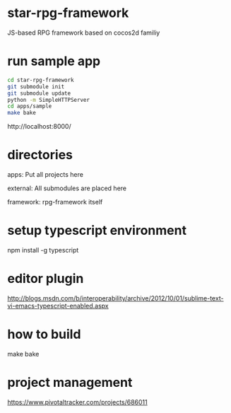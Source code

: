 star-rpg-framework
==================

JS-based RPG framework based on cocos2d familiy

run sample app
==================
```sh
cd star-rpg-framework
git submodule init
git submodule update
python -m SimpleHTTPServer
cd apps/sample
make bake
```

http://localhost:8000/

directories
==================
apps:
Put all projects here

external:
All submodules are placed here

framework:
rpg-framework itself


setup typescript environment
==================
npm install -g typescript

editor plugin
==================
http://blogs.msdn.com/b/interoperability/archive/2012/10/01/sublime-text-vi-emacs-typescript-enabled.aspx

how to build
==================
make bake

project management
==================
https://www.pivotaltracker.com/projects/686011